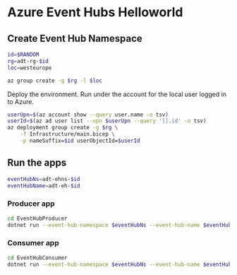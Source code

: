# Azure Event Hubs Helloworld

## Create Event Hub Namespace

```sh
id=$RANDOM
rg=adt-rg-$id
loc=westeurope

az group create -g $rg -l $loc
```

Deploy the environment. Run under the account for the local user logged in to Azure.

```sh
userUpn=$(az account show --query user.name -o tsv)
userId=$(az ad user list --upn $userUpn --query '[].id' -o tsv)
az deployment group create -g $rg \
    -f Infrastructure/main.bicep \
    -p nameSuffix=$id userObjectId=$userId
```

## Run the apps

```sh
eventHubNs=adt-ehns-$id
eventHubName=adt-eh-$id
```

### Producer app

```sh
cd EventHubProducer
dotnet run --event-hub-namespace $eventHubNs --event-hub-name $eventHubName
```

### Consumer app

```sh
cd EventHubConsumer
dotnet run --event-hub-namespace $eventHubNs --event-hub-name $eventHubName
```
